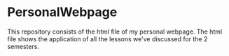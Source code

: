 # PersonalWebpage
This repository consists of the html file of my personal webpage. The html file shows the application of all the lessons we've discussed for the 2 semesters.
